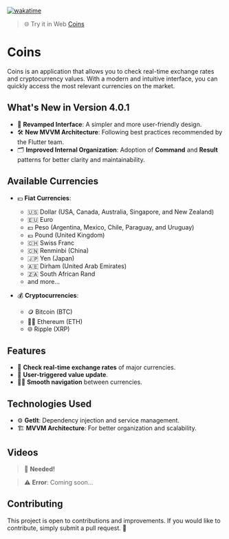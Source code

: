 
[![wakatime](https://wakatime.com/badge/github/fagnerdossantos/coins.svg)](https://wakatime.com/badge/github/fagnerdossantos/coins)

> 🌐 Try it in Web [Coins](https://fagnerdossantos.github.io/coins/)

# Coins

Coins is an application that allows you to check real-time exchange rates and cryptocurrency values. With a modern and intuitive interface, you can quickly access the most relevant currencies on the market.

## What's New in Version 4.0.1
- 🚀 **Revamped Interface**: A simpler and more user-friendly design.
- 🛠️ **New MVVM Architecture**: Following best practices recommended by the Flutter team.
- 🗂️ **Improved Internal Organization**: Adoption of **Command** and **Result** patterns for better clarity and maintainability.

## Available Currencies
- 💵 **Fiat Currencies**:
  - 🇺🇸 Dollar (USA, Canada, Australia, Singapore, and New Zealand)
  - 🇪🇺 Euro
  - 💵 Peso (Argentina, Mexico, Chile, Paraguay, and Uruguay)
  - 💷 Pound (United Kingdom)
  - 🇨🇭 Swiss Franc
  - 🇨🇳 Renminbi (China)
  - 🇯🇵 Yen (Japan)
  - 🇦🇪 Dirham (United Arab Emirates)
  - 🇿🇦 South African Rand
  - and more...

- 💰 **Cryptocurrencies**:
  - 🪙 Bitcoin (BTC)
  - 🐱‍💻 Ethereum (ETH)
  - 🌐 Ripple (XRP)

## Features

- 🔄 **Check real-time exchange rates** of major currencies.
- 🔔 **User-triggered value update**.
- 🚶‍♂️ **Smooth navigation** between currencies.

## Technologies Used

- ⚙️ **GetIt**: Dependency injection and service management.
- 🏗️ **MVVM Architecture**: For better organization and scalability.

## Videos
> 🎥 **Needed!**

> ⚠️ **Error**: Coming soon...

## Contributing

This project is open to contributions and improvements. If you would like to contribute, simply submit a pull request. 🙌
